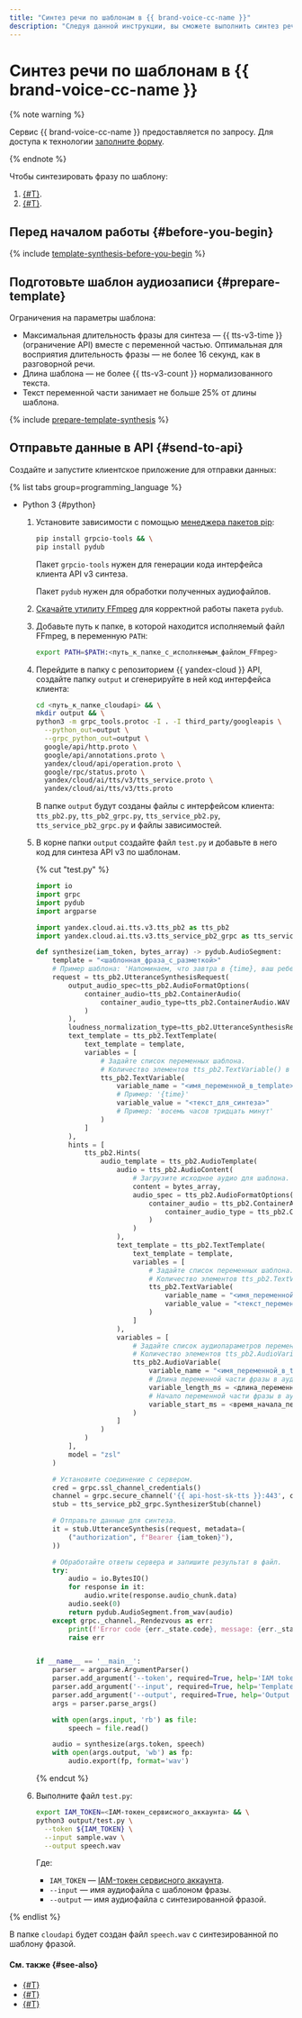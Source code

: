 ```yaml
---
title: "Синтез речи по шаблонам в {{ brand-voice-cc-name }}"
description: "Следуя данной инструкции, вы сможете выполнить синтез речи по шаблонам в {{ brand-voice-cc-name }}."
---
```


# Синтез речи по шаблонам в {{ brand-voice-cc-name }}

{% note warning %}

Сервис {{ brand-voice-cc-name }} предоставляется по запросу. Для доступа к технологии [заполните форму](#contact-form).

{% endnote %}

Чтобы синтезировать фразу по шаблону:

1. [{#T}](#prepare-template).
1. [{#T}](#send-to-api).

## Перед началом работы {#before-you-begin}

{% include [template-synthesis-before-you-begin](../../../_includes/speechkit/api-v3-template-synthesis-before.md) %}

## Подготовьте шаблон аудиозаписи {#prepare-template}

Ограничения на параметры шаблона:

* Максимальная длительность фразы для синтеза — {{ tts-v3-time }} (ограничение API) вместе с переменной частью. Оптимальная для восприятия длительность фразы — не более 16 секунд, как в разговорной речи.
* Длина шаблона — не более {{ tts-v3-count }} нормализованного текста.
* Текст переменной части занимает не больше 25% от длины шаблона.

{% include [prepare-template-synthesis](../../../_includes/speechkit/prepare-template-synthesis.md) %}

## Отправьте данные в API {#send-to-api}

Создайте и запустите клиентское приложение для отправки данных:

{% list tabs group=programming_language %}

- Python 3 {#python}

    1. Установите зависимости с помощью [менеджера пакетов pip](https://pip.pypa.io/en/stable/):

          ```bash
          pip install grpcio-tools && \
          pip install pydub
          ```

        Пакет `grpcio-tools` нужен для генерации кода интерфейса клиента API v3 синтеза.

        Пакет `pydub` нужен для обработки полученных аудиофайлов.

    1. [Скачайте утилиту FFmpeg](https://www.ffmpeg.org/download.html) для корректной работы пакета `pydub`.
    1. Добавьте путь к папке, в которой находится исполняемый файл FFmpeg, в переменную `PATH`:

        ```bash
        export PATH=$PATH:<путь_к_папке_с_исполняемым_файлом_FFmpeg>
        ```

    1. Перейдите в папку с репозиторием {{ yandex-cloud }} API, создайте папку `output` и сгенерируйте в ней код интерфейса клиента:

        ```bash
        cd <путь_к_папке_cloudapi> && \
        mkdir output && \
        python3 -m grpc_tools.protoc -I . -I third_party/googleapis \
          --python_out=output \
          --grpc_python_out=output \
          google/api/http.proto \
          google/api/annotations.proto \
          yandex/cloud/api/operation.proto \
          google/rpc/status.proto \
          yandex/cloud/ai/tts/v3/tts_service.proto \
          yandex/cloud/ai/tts/v3/tts.proto
        ```

        В папке `output` будут созданы файлы с интерфейсом клиента: `tts_pb2.py`, `tts_pb2_grpc.py`, `tts_service_pb2.py`, `tts_service_pb2_grpc.py` и файлы зависимостей.

    1. В корне папки `output` создайте файл `test.py` и добавьте в него код для синтеза API v3 по шаблонам.

          {% cut "test.py" %}

          ```python
          import io
          import grpc
          import pydub
          import argparse

          import yandex.cloud.ai.tts.v3.tts_pb2 as tts_pb2
          import yandex.cloud.ai.tts.v3.tts_service_pb2_grpc as tts_service_pb2_grpc

          def synthesize(iam_token, bytes_array) -> pydub.AudioSegment:
              template = "<шаблонная_фраза_с_разметкой>"
              # Пример шаблона: 'Напоминаем, что завтра в {time}, ваш ребенок записан на процедуру {procedure}.'
              request = tts_pb2.UtteranceSynthesisRequest(
                  output_audio_spec=tts_pb2.AudioFormatOptions(
                      container_audio=tts_pb2.ContainerAudio(
                          container_audio_type=tts_pb2.ContainerAudio.WAV
                      )
                  ),
                  loudness_normalization_type=tts_pb2.UtteranceSynthesisRequest.LUFS,
                  text_template = tts_pb2.TextTemplate(
                      text_template = template,
                      variables = [
                          # Задайте список переменных шаблона.
                          # Количество элементов tts_pb2.TextVariable() в списке определяется количеством переменных в шаблоне.
                          tts_pb2.TextVariable(
                              variable_name = "<имя_переменной_в_template>",
                              # Пример: '{time}'
                              variable_value = "<текст_для_синтеза>"
                              # Пример: 'восемь часов тридцать минут'
                          )
                      ]
                  ),
                  hints = [
                      tts_pb2.Hints(
                          audio_template = tts_pb2.AudioTemplate(
                              audio = tts_pb2.AudioContent(
                                  # Загрузите исходное аудио для шаблона.
                                  content = bytes_array,
                                  audio_spec = tts_pb2.AudioFormatOptions(
                                      container_audio = tts_pb2.ContainerAudio(
                                          container_audio_type = tts_pb2.ContainerAudio.WAV
                                      )
                                  )
                              ),
                              text_template = tts_pb2.TextTemplate(
                                  text_template = template,
                                  variables = [
                                      # Задайте список переменных шаблона.
                                      # Количество элементов tts_pb2.TextVariable() в списке определяется количеством переменных в шаблоне.
                                      tts_pb2.TextVariable(
                                          variable_name = "<имя_переменной_в_template>",
                                          variable_value = "<текст_переменной_части_фразы_в_звуковом_файле_шаблона>"
                                      )
                                  ]
                              ),
                              variables = [
                                  # Задайте список аудиопараметров переменных шаблона.
                                  # Количество элементов tts_pb2.AudioVariable() в списке определяется количеством переменных в шаблоне.
                                  tts_pb2.AudioVariable(
                                      variable_name = "<имя_переменной_в_template>",
                                      # Длина переменной части фразы в аудио шаблона (в миллисекундах).
                                      variable_length_ms = <длина_переменной>,
                                      # Начало переменной части фразы в аудио шаблона (в миллисекундах).
                                      variable_start_ms = <время_начала_переменной>
                                  )
                              ]
                          )
                      )
                  ],
                  model = "zsl"
              )

              # Установите соединение с сервером.
              cred = grpc.ssl_channel_credentials()
              channel = grpc.secure_channel('{{ api-host-sk-tts }}:443', cred)
              stub = tts_service_pb2_grpc.SynthesizerStub(channel)

              # Отправьте данные для синтеза.
              it = stub.UtteranceSynthesis(request, metadata=(
                  ("authorization", f"Bearer {iam_token}"),
              ))

              # Обработайте ответы сервера и запишите результат в файл.
              try:
                  audio = io.BytesIO()
                  for response in it:
                      audio.write(response.audio_chunk.data)
                  audio.seek(0)
                  return pydub.AudioSegment.from_wav(audio)
              except grpc._channel._Rendezvous as err:
                  print(f'Error code {err._state.code}, message: {err._state.details}')
                  raise err


          if __name__ == '__main__':
              parser = argparse.ArgumentParser()
              parser.add_argument('--token', required=True, help='IAM token')
              parser.add_argument('--input', required=True, help='Template WAV file')
              parser.add_argument('--output', required=True, help='Output WAV file with synthesized speech')
              args = parser.parse_args()

              with open(args.input, 'rb') as file:
                  speech = file.read()

              audio = synthesize(args.token, speech)
              with open(args.output, 'wb') as fp:
                  audio.export(fp, format='wav')
          ```

          {% endcut %}

    1. Выполните файл `test.py`:

        ```bash
        export IAM_TOKEN=<IAM-токен_сервисного_аккаунта> && \
        python3 output/test.py \
          --token ${IAM_TOKEN} \
          --input sample.wav \
          --output speech.wav
        ```

        Где:

        * `IAM_TOKEN` — [IAM-токен сервисного аккаунта](../../../iam/concepts/authorization/iam-token.md).
        * `--input` — имя аудиофайла с шаблоном фразы.
        * `--output` — имя аудиофайла с синтезированной фразой.

{% endlist %}

В папке `cloudapi` будет создан файл `speech.wav` с синтезированной по шаблону фразой.

#### См. также {#see-also}

* [{#T}](tts-examples-v3.md)
* [{#T}](../brand-voice/index.md)
* [{#T}](../templates.md)

